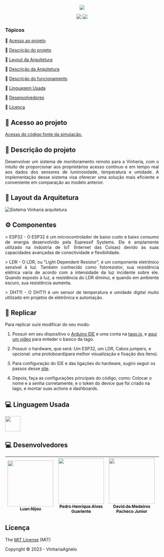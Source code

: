 <p align="center" >
 <img  src="https://github.com/Luan-Nijou/Edge-CP4/assets/126830016/9388d8fb-3b04-4aa3-b0e4-e833a1d74c1a"/>
</p>
<p align="center">
 
  <img src="http://img.shields.io/static/v1?label=License&message=MIT&color=green&style=for-the-badge"/>
  <img src="http://img.shields.io/static/v1?label=STATUS&message=EM%20DESENVOLVIMENTO&color=RED&style=for-the-badge"/>
 
</p>


### Tópicos 

:small_blue_diamond: [Acesso ao projeto](#-acesso-ao-projeto)

:small_blue_diamond: [Descrição do projeto](#-descrição-do-projeto)

:small_blue_diamond: [Layout da Arquitetura](#-layout-da-arquitetura)

:small_blue_diamond: [Descrição da Arquitetura](#-descrição-da-arquitetura)

:small_blue_diamond: [Descrição do funcionamento](#-descrição-do-funcionamento)  

:small_blue_diamond: [Linguagem Usada](#-linguagem-usada)

:small_blue_diamond: [Desenvolvedores](#-desenvolvedores)

:small_blue_diamond: [Licença](#-licença)



## 📁 Acesso ao projeto

 [Acesso do código fonte da simulação.](https://github.com/Luan-Nijou/GS-Edge/blob/main/Code)

## 📝 Descrição do projeto 

<p align="justify">
  Desenvolver um sistema de monitoramento remoto para a Vinheria, com o intuito de proporcionar aos proprietários acesso contínuo e em tempo real aos dados dos sensores de luminosidade, temperatura e umidade. A implementação desse sistema visa oferecer uma solução mais eficiente e conveniente em comparação ao modelo anterior.
</p> 

## 🧰 Layout da Arquitetura 


![Sistema Vinharia arquitetura](https://github.com/Luan-Nijou/Edge-CP4/assets/126830016/5dfd4aba-7882-405a-8250-dfca45163d67)


## ⚙️ Componentes

<p align="justify">
> ESP32 - O ESP32 é um microcontrolador de baixo custo e baixo consumo de energia desenvolvido pela Espressif Systems. Ele é amplamente utilizado na indústria de IoT (Internet das Coisas) devido às suas capacidades avançadas de conectividade e flexibilidade. 
<p/>
<p align="justify">
> LDR - O LDR, ou "Light Dependent Resistor", é um componente eletrônico sensível à luz. Também conhecido como fotoresistor, sua resistência elétrica varia de acordo com a intensidade da luz incidente sobre ele. Quando exposto à luz, a resistência do LDR diminui, e quando em ambiente escuro, sua resistência aumenta.
<p/>
<p align="justify">
> DHT11 - O DHT11 é um sensor de temperatura e umidade digital muito utilizado em projetos de eletrônica e automação.
<p/>
  

## 📝 Replicar 

<p align="justify">
Para replicar ou/e modificar do seu modo:

 1. Possuir em seu dispositivo o [Arduino IDE](https://www.arduino.cc/en/software) e uma conta na [tago.io](https://tago.io), e [aqui um video](https://www.youtube.com/watch?v=leKi6Tt3DXI) para enteder o basico da tago.

 2. Possuir o hardware, que será: Um ESP32, um LDR, Cabos jumpers, e opcional: uma protoboard(para melhor visualização e fixação dos itens).

 3. Para configuração do IDE e das ligações do hardware, sugiro seguir os passos desse [site](https://www.electronicwings.com/esp32/rfid-rc522-interfacing-with-esp32).

 4. Depois, faça as configurações principais do código, como: Colocar o nome e a senha corretamente, e o token do device que foi criado na tago, e montar suas actions e dashboards.
<p/>

## 💻 Linguagem Usada

<img src="https://www.alura.com.br/artigos/assets/formacao-linguagem-c-plus-plus/img-01.png" width=50/>


## 💻 Desenvolvedores 


| [<img src="https://i.imgur.com/ZIv3QYz.jpg" width=150 height= 150><br><sub>Luan Nijou</sub>](https://github.com/Luan-Nijou) | [<img src="https://i.imgur.com/p8nq4Xu.jpg" width=150 height= 150><br><sub>Pedro Henrique Alves Guariente</sub>](https://github.com/predowss) | [<img src="https://i.imgur.com/qiQoCcq.jpg" width=150 height= 150><br><sub>David de Medeiros Pacheco Junior</sub>](https://github.com/daviddpacheco) | [<img src="https://i.imgur.com/noeh6xz.jpg" width=150 height= 150><br><sub>Kaique Maia Reis Silva</sub>](https://github.com/kaiquemaiaa) | [<img src="" width=150 height= 150><br><sub>Orlando Akio Morii Cardoso</sub>](https://github.com/AkioMorii) |
| :---: | :---: | :---: | :---: | :---: |


## Licença 

The [MIT License]() (MIT)

Copyright :copyright: 2023 - VinhariaAgnelo
